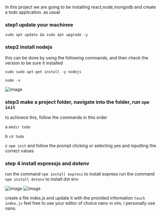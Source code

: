 In this project we are going to be installing react,node,mongodb and create a todo application. as usual

### step1 update your machinee

`sudo apt update && sudo apt upgrade -y`

### step2 install nodejs
this can be done by using the following commands, and then check the version to be sure it installed
<!--  -->
`sudo sudo apt-get install -y nodejs`

`node -v`

![image](https://user-images.githubusercontent.com/73601265/230696717-058ffeaa-b5d2-45fd-a5f2-da6d3732576f.png)

### step3 make a project folder, navigate into the folder, run `npm init`
to achivece this, follow the commands in this order

a `mkdir todo`

b `cd todo`

c `npm init` and follow the prompt clicking or selecting yes and inputting the correct values

### step 4 install expressjs and dotenv

run the command `npm install express` to install express
run the command `npm install dotenv` to install dot env

![image](https://user-images.githubusercontent.com/73601265/230696962-0141424f-172a-4aa7-a0aa-9d1f63bc8c72.png)
![image](https://user-images.githubusercontent.com/73601265/230696979-6b8cf9a9-a857-4ec4-8134-c62a8d5fec6f.png)


create a file index.js and update it with the provided information
`touch index.js`
feel free to use your editor of choice nano vi vim, i personally use nano.
